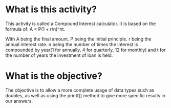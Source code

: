 # What is this activity?

This activity is called a Compound Interest calculator. It is based on the formula of:
A = P(1 + r/n)^nt.

With A being the final amount. P being the initial principle. r being the annual interest rate. n being the number of times the interest is compounded by year(1 for annually, 4 for quarterly, 12 for monthly) and t for the number of years the investment of loan is held. 

# What is the objective?

The objective is to allow a more complete usage of data types such as doubles, as well as using the printf() method to give more specific results in our answers.